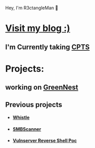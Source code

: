 Hey, I'm R3ctangleMan 👋  
  </a>
</div>  

# [ **Visit my blog :)**](https://magdy3660.github.io)
## I'm Currently taking [CPTS](https://academy.hackthebox.com/preview/certifications/htb-certified-penetration-testing-specialist)

# Projects:
## working on  [GreenNest](https://github.com/magdy3660/GreenNest)


## Previous projects


  
  -  #### [Whistle](https://github.com/magdy3660/Whistle) 


  -  #### [SMBScanner](https://github.com/magdy3660/smb-enum)
    

  -   #### [Vulnserver Reverse Shell Poc](https://github.com/magdy3660/vulnserver-Reverse-shell)
  

